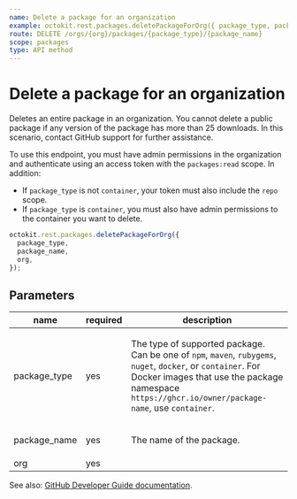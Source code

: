 ```yaml
---
name: Delete a package for an organization
example: octokit.rest.packages.deletePackageForOrg({ package_type, package_name, org })
route: DELETE /orgs/{org}/packages/{package_type}/{package_name}
scope: packages
type: API method
---
```


# Delete a package for an organization

Deletes an entire package in an organization. You cannot delete a public package if any version of the package has more than 25 downloads. In this scenario, contact GitHub support for further assistance.

To use this endpoint, you must have admin permissions in the organization and authenticate using an access token with the `packages:read` scope. In addition:

- If `package_type` is not `container`, your token must also include the `repo` scope.
- If `package_type` is `container`, you must also have admin permissions to the container you want to delete.

```js
octokit.rest.packages.deletePackageForOrg({
  package_type,
  package_name,
  org,
});
```

## Parameters

<table>
  <thead>
    <tr>
      <th>name</th>
      <th>required</th>
      <th>description</th>
    </tr>
  </thead>
  <tbody>
    <tr><td>package_type</td><td>yes</td><td>

The type of supported package. Can be one of `npm`, `maven`, `rubygems`, `nuget`, `docker`, or `container`. For Docker images that use the package namespace `https://ghcr.io/owner/package-name`, use `container`.

</td></tr>
<tr><td>package_name</td><td>yes</td><td>

The name of the package.

</td></tr>
<tr><td>org</td><td>yes</td><td>

</td></tr>
  </tbody>
</table>

See also: [GitHub Developer Guide documentation](https://docs.github.com/rest/reference/packages#delete-a-package-for-an-organization).
